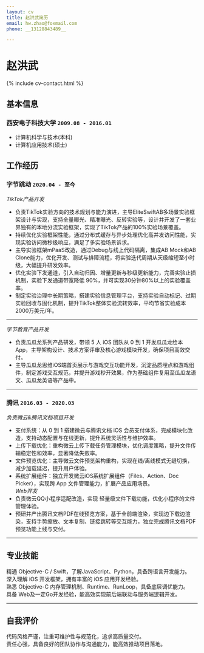 ```yaml
---
layout: cv
title: 赵洪武简历
email: hw.zhao@foxmail.com
phone: __13128843489__

---
```

# 赵洪武

<!--
include contact information from the front matter
Supported arguments:
    - homepage: url, text
    - phone 13128843489
    - email hw.zhao@foxmail.com
-->
{% include cv-contact.html %}

## 基本信息
### __西安电子科技大学__ `2009.08 - 2016.01`
- 计算机科学与技术(本科)
- 计算机应用技术(硕士)
## 工作经历

### __字节跳动__ `2020.04 - 至今`
_TikTok产品开发_<br>
- 负责TikTok实验方向的技术规划与能力演进，主导EliteSwiftAB多场景实验框架设计与实现，支持全量曝光、精准曝光、反转实验等，设计并开发了一套业界独有的本地分流实验框架，实现了TikTok产品的100%实验场景覆盖。
- 持续优化实验框架性能，通过分布式缓存与异步处理优化高并发访问性能，实现实验访问微秒级响应，满足了多实验场景诉求。<br>
- 主导实验框架mPaaS改造，通过Debug与线上代码隔离，集成AB Mock和AB Clone能力，优化开发、测试与排障流程，将实验迭代周期从天级缩短至小时级，大幅提升研发效率。<br>
- 优化实验下发通道，引入自动归因、增量更新与秒级更新能力，完善实验止损机制，实验下发通道带宽降低 90%，并可实现30分钟80%以上的实验覆盖率。<br>
- 制定实验治理中长期策略，搭建实验信息管理平台，支持实验自动标记、过期实验回收与固化机制，提升TikTok整体实验流转效率，平均节省实验成本2000万美元/年。<br>

------
_字节教育产品开发_<br>
- 负责瓜瓜龙系列产品研发，带领 5 人 iOS 团队从 0 到 1 开发瓜瓜龙绘本 App，主导架构设计、技术方案评审及核心游戏模块开发，确保项目高效交付。<br>
- 主导瓜瓜龙思维iOS端首页展示与游戏交互功能开发，沉淀品质埋点和游戏组件，制定游戏交互规范，并提升游戏秒开效果，作为基础组件复用至瓜瓜龙语文、瓜瓜龙英语等产品中。<br>

------
### __腾讯__ `2016.03 - 2020.03`

_负责微云&腾讯文档项目开发_<br>
- 支付系统：从 0 到 1 搭建微云与腾讯文档 iOS 会员支付体系，完成模块化改造，支持动态配置与在线更新，提升系统灵活性与维护效率。<br>
- 上传下载优化：重构微云上传下载任务管理模块，优化调度策略，提升文件传输稳定性和效率，显著降低失败率。<br>
- 文件预览优化：主导微云文件预览架构重构，实现在线/离线模式无缝切换，减少加载延迟，提升用户体验。<br>
- 系统扩展组件：独立开发微云iOS系统扩展组件（Files、Action、Doc Picker），实现跨 App 文件管理能力，扩展产品应用场景。<br>
_Web开发_<br>
- 负责微云QQ小程序适配改造，实现 轻量级文件下载功能，优化小程序的文件管理体验。<br>
- 预研并产出腾讯文档PDF在线预览方案，基于全前端渲染，实现边下载边渲染，支持手势缩放、文本复制、链接跳转等交互能力，独立完成腾讯文档PDF预览功能上线与交付。<br>

------

## 专业技能

精通 Objective-C / Swift，了解JavaScript、Python，具备跨语言开发能力。<br>
深入理解 iOS 开发框架，拥有丰富的 iOS 应用开发经验。<br>
熟悉 Objective-C 内存管理机制、Runtime、RunLoop，具备底层调优能力。<br>
具备 Web及一定Go开发经验，能高效实现前后端联动与服务端逻辑开发。<br>

------
## 自我评价
代码风格严谨，注重可维护性与规范化，追求高质量交付。<br>
责任心强，具备良好的团队协作与沟通能力，能高效推动项目落地。<br>

<!-- ### Footer

Last updated: May 2025 -->
